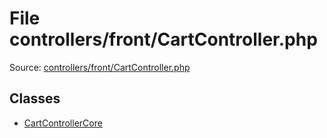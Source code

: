 File controllers/front/CartController.php
=========
Source: [controllers/front/CartController.php](https://github.com/PrestaShop/PrestaShop/blob/1.6.1.1/controllers/front/CartController.php)


Classes
-------

* [CartControllerCore](class.CartControllerCore)

